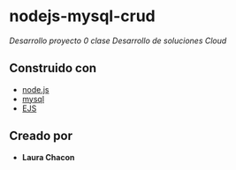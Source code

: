 # nodejs-mysql-crud

_Desarrollo proyecto 0 clase Desarrollo de soluciones Cloud_

## Construido con️

* [node.js](https://nodejs.org/en/)
* [mysql](https://www.mysql.com/) 
* [EJS](https://ejs.co/)

## Creado por

* **Laura Chacon**
